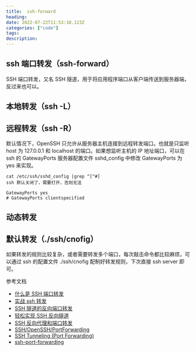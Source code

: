 ```yaml
---
title:  ssh-forward
heading: 
date: 2022-07-22T11:53:10.123Z
categories: ["code"]
tags: 
description: 
---
```



## ssh 端口转发（ssh-forward）

SSH 端口转发，又名 SSH 隧道，用于将应用程序端口从客户端传送到服务器端，反过来也可以。


## 本地转发（ssh -L）



## 远程转发（ssh -R）


默认情况下，OpenSSH 只允许从服务器主机连接到远程转发端口。也就是只监听 host 为 127.0.0.1 和 localhost 的端口。如果想监听主机的 IP 地址端口，可以在 ssh 的  GatewayPorts 服务器配置文件 sshd_config 中修改  GatewayPorts 为 yes  来实现。

```
cat /etc/ssh/sshd_config |grep ^[^#]
ssh 默认关闭了，需要打开，否则无法

GatewayPorts yes
# GatewayPorts clientspecified

```
## 动态转发




## 默认转发（./ssh/cnofig）
如果转发的规则比较复杂，或者需要转发多个端口，每次敲击命令都比较麻烦，可以通过 ssh 的配置文件 ./ssh/cnofig 配制好转发规则，下次直接 ssh server 即可。


参考文档 
- [什么是 SSH 端口转发](https://www.ssh.com/academy/ssh/tunneling/example)
- [实战 ssh 转发](https://blog.csdn.net/randyleonard/article/details/9049335)
- [SSH 隧道的反向端口转发](https://zhuanlan.zhihu.com/p/438009437)
- [轻松实现 SSH 反向隧道](https://cloud.tencent.com/developer/article/1528395)
- [SSH 反向代理和端口转发](https://www.jianshu.com/p/dafbbbe4c43b)
- [SSH/OpenSSH/PortForwarding](https://help.ubuntu.com/community/SSH/OpenSSH/PortForwarding)
- [SSH Tunneling (Port Forwarding)](https://linuxize.com/post/how-to-setup-ssh-tunneling/)
- [ssh-port-forwarding](https://phoenixnap.com/kb/ssh-port-forwarding)
